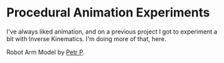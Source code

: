 # Procedural Animation Experiments
I've always liked animation, and on a previous project I got to experiment a bit with Inverse Kinematics. I'm doing more of that, here.

Robot Arm Model by [Petr P](https://3dwarehouse.sketchup.com/model/92e064854f4dd504c8ab9067fbd9681d/Robotic-Arm-stainless-steel-R6Stainless).
